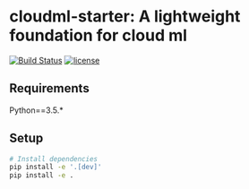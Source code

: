 # cloudml-starter: A lightweight foundation for cloud ml
[![Build Status](https://travis-ci.com/chck/cloudml-starter.svg?branch=master)](https://travis-ci.com/chck/cloudml-starter)
[![license](https://img.shields.io/github/license/mashape/apistatus.svg?maxAge=2592000)](https://github.com/chck/cloudml-starter/blob/master/LICENSE)

## Requirements
Python==3.5.*

## Setup
```bash
# Install dependencies
pip install -e '.[dev]'
pip install -e .
```
